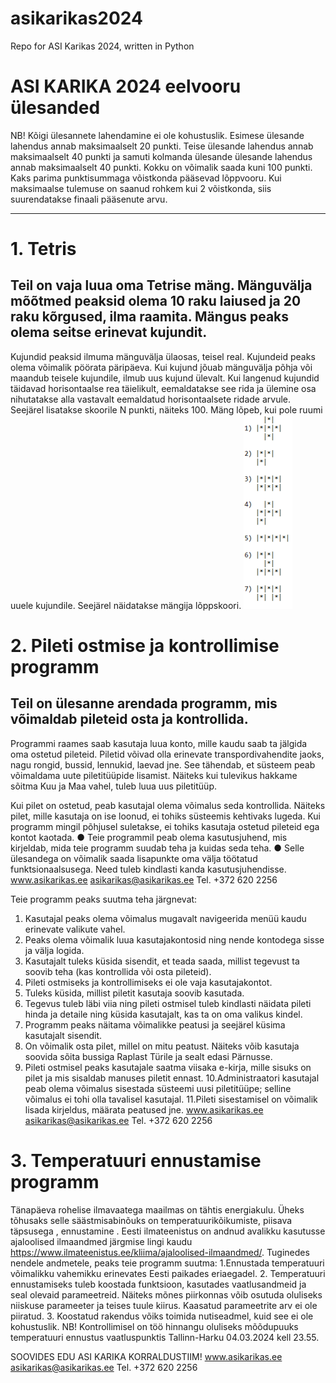 # asikarikas2024
Repo for ASI Karikas 2024, written in Python

# ASI KARIKA 2024 eelvooru ülesanded 
NB! Kõigi ülesannete lahendamine ei ole kohustuslik. Esimese ülesande lahendus annab maksimaalselt 20 punkti. Teise ülesande lahendus annab maksimaalselt 40 punkti ja samuti kolmanda ülesande ülesande lahendus annab maksimaalselt 40 punkti. Kokku on võimalik saada kuni 100 punkti. Kaks parima punktisummaga võistkonda pääsevad lõppvooru. Kui maksimaalse tulemuse on saanud rohkem kui 2 võistkonda, siis suurendatakse finaali pääsenute arvu. 
_________________________________________________________________________________ 
# 1. Tetris 
## Teil on vaja luua oma Tetrise mäng. Mänguvälja mõõtmed peaksid olema 10 raku laiused ja 20 raku kõrgused, ilma raamita. Mängus peaks olema seitse erinevat kujundit. 

Kujundid peaksid ilmuma mänguvälja ülaosas, teisel real. Kujundeid peaks olema võimalik pöörata päripäeva. Kui kujund jõuab mänguvälja põhja või maandub teisele kujundile, ilmub uus kujund ülevalt. 
Kui langenud kujundid täidavad horisontaalse rea täielikult, eemaldatakse see rida ja ülemine osa nihutatakse alla vastavalt eemaldatud horisontaalsete ridade arvule. Seejärel lisatakse skoorile N punkti, näiteks 100. 
Mäng lõpeb, kui pole ruumi uuele kujundile. Seejärel näidatakse mängija lõppskoori. 
![diagram](/tetrisBlocks.png)


# 2. Pileti ostmise ja kontrollimise programm 
## Teil on ülesanne arendada programm, mis võimaldab pileteid osta ja kontrollida. 

Programmi raames saab kasutaja luua konto, mille kaudu saab ta jälgida oma ostetud pileteid. Piletid võivad olla erinevate transpordivahendite jaoks, nagu rongid, bussid, lennukid, laevad jne. See tähendab, et süsteem peab võimaldama uute piletitüüpide lisamist. Näiteks kui tulevikus hakkame sõitma Kuu ja Maa vahel, tuleb luua uus piletitüüp. 

Kui pilet on ostetud, peab kasutajal olema võimalus seda kontrollida. Näiteks pilet, mille kasutaja on ise loonud, ei tohiks süsteemis kehtivaks lugeda. Kui programm mingil põhjusel suletakse, ei tohiks kasutaja ostetud pileteid ega kontot kaotada. 
● Teie programmil peab olema kasutusjuhend, mis kirjeldab, mida teie programm suudab teha ja kuidas seda teha. 
● Selle ülesandega on võimalik saada lisapunkte oma välja töötatud funktsionaalsusega. Need tuleb kindlasti kanda kasutusjuhendisse. 
www.asikarikas.ee asikarikas@asikarikas.ee Tel. +372 620 2256

Teie programm peaks suutma teha järgnevat: 
1. Kasutajal peaks olema võimalus mugavalt navigeerida menüü kaudu erinevate valikute vahel. 
2. Peaks olema võimalik luua kasutajakontosid ning nende kontodega sisse ja välja logida. 
3. Kasutajalt tuleks küsida sisendit, et teada saada, millist tegevust ta soovib teha (kas kontrollida või osta pileteid). 
4. Pileti ostmiseks ja kontrollimiseks ei ole vaja kasutajakontot. 
5. Tuleks küsida, millist piletit kasutaja soovib kasutada. 
6. Tegevus tuleb läbi viia ning pileti ostmisel tuleb kindlasti näidata pileti hinda ja detaile ning küsida kasutajalt, kas ta on oma valikus kindel. 
7. Programm peaks näitama võimalikke peatusi ja seejärel küsima kasutajalt sisendit. 
8. On võimalik osta pilet, millel on mitu peatust. Näiteks võib kasutaja soovida sõita bussiga Raplast Türile ja sealt edasi Pärnusse. 
9. Pileti ostmisel peaks kasutajale saatma viisaka e-kirja, mille sisuks on pilet ja mis sisaldab manuses piletit ennast. 
10.Administraatori kasutajal peab olema võimalus sisestada süsteemi uusi piletitüüpe; selline võimalus ei tohi olla tavalisel kasutajal. 
11.Pileti sisestamisel on võimalik lisada kirjeldus, määrata peatused jne. www.asikarikas.ee asikarikas@asikarikas.ee Tel. +372 620 2256



# 3. Temperatuuri ennustamise programm 
Tänapäeva rohelise ilmavaatega maailmas on tähtis energiakulu. Üheks tõhusaks selle säästmisabinõuks on temperatuurikõikumiste, piisava täpsusega , ennustamine . 
Eesti ilmateenistus on andnud avalikku kasutusse ajaloolised ilmaandmed järgmise lingi kaudu https://www.ilmateenistus.ee/kliima/ajaloolised-ilmaandmed/. 
Tuginedes nendele andmetele, peaks teie programm suutma: 
1.Ennustada temperatuuri võimalikku vahemikku erinevates Eesti paikades eriaegadel. 
2. Temperatuuri ennustamiseks tuleb koostada funktsioon, kasutades vaatlusandmeid ja seal olevaid parameetreid. Näiteks mõnes piirkonnas võib osutuda oluliseks niiskuse parameeter ja teises tuule kiirus. Kaasatud parameetrite arv ei ole piiratud. 
3. Koostatud rakendus võiks toimida nutiseadmel, kuid see ei ole kohustuslik. 
NB! Kontrollimisel on töö hinnangu oluliseks mõõdupuuks temperatuuri ennustus vaatluspunktis Tallinn-Harku 04.03.2024 kell 23.55.


SOOVIDES EDU 
ASI KARIKA KORRALDUSTIIM! 
www.asikarikas.ee asikarikas@asikarikas.ee Tel. +372 620 2256
